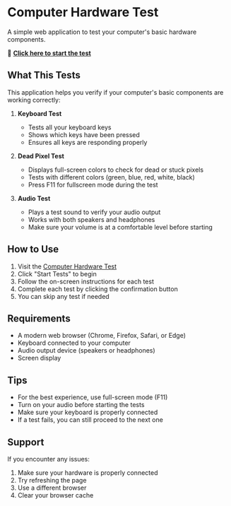 # Computer Hardware Test

A simple web application to test your computer's basic hardware components.

🔗 **[Click here to start the test](https://taymcquaya.github.io/Computer-Hardware-Test/)**

## What This Tests

This application helps you verify if your computer's basic components are working correctly:

1. **Keyboard Test**
   - Tests all your keyboard keys
   - Shows which keys have been pressed
   - Ensures all keys are responding properly

2. **Dead Pixel Test**
   - Displays full-screen colors to check for dead or stuck pixels
   - Tests with different colors (green, blue, red, white, black)
   - Press F11 for fullscreen mode during the test

3. **Audio Test**
   - Plays a test sound to verify your audio output
   - Works with both speakers and headphones
   - Make sure your volume is at a comfortable level before starting

## How to Use

1. Visit the [Computer Hardware Test](https://taymcquaya.github.io/Computer-Hardware-Test/)
2. Click "Start Tests" to begin
3. Follow the on-screen instructions for each test
4. Complete each test by clicking the confirmation button
5. You can skip any test if needed

## Requirements

- A modern web browser (Chrome, Firefox, Safari, or Edge)
- Keyboard connected to your computer
- Audio output device (speakers or headphones)
- Screen display

## Tips

- For the best experience, use full-screen mode (F11)
- Turn on your audio before starting the tests
- Make sure your keyboard is properly connected
- If a test fails, you can still proceed to the next one

## Support

If you encounter any issues:
1. Make sure your hardware is properly connected
2. Try refreshing the page
3. Use a different browser
4. Clear your browser cache
